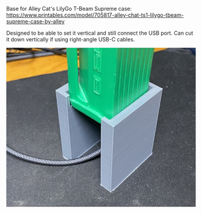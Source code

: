 Base for Alley Cat's LilyGo T-Beam Supreme case: https://www.printables.com/model/705817-alley-chat-ts1-lilygo-tbeam-supreme-case-by-alley

Designed to be able to set it vertical and still connect the USB port. Can cut it down vertically if using right-angle USB-C cables.

![picture of printed base](./tbs_base_printed.jpg "Printed Base")